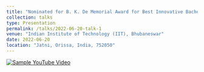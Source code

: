 ```yaml
---
title: "Nominated for B. K. De Memorial Award for Best Innovative Bachelor's Project"
collection: talks
type: Presentation
permalink: /talks/2022-06-20-talk-1
venue: "Indian Institute of Technology (IIT), Bhubaneswar"
date: 2022-06-20
location: "Jatni, Orissa, India, 752050"
---
```


<!-- [Click here](https://drive.google.com/file/d/1FQIoE-Mx6nKOyehb8QiA3Vp3L05ZcdZE/view?usp=share_link) -->


[![Sample YouTube Video](https://img.youtube.com/vi/lehoGd7AG8o/maxresdefault.jpg)](https://www.youtube.com/watch?v=lehoGd7AG8o)


<!-- ![Thesis Award Presentation](https://user-images.githubusercontent.com/76597282/218302079-8cac0775-9406-4bf2-b0bd-1b81bb4174c9.mp4) -->

